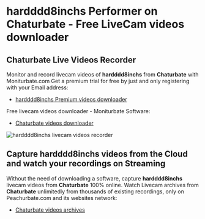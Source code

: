 # hardddd8inchs Performer on Chaturbate - Free LiveCam videos downloader

## Chaturbate Live Videos Recorder

Monitor and record livecam videos of **hardddd8inchs** from **Chaturbate** with Moniturbate.com
Get a premium trial for free by just and only registering with your Email address:
* [hardddd8inchs Premium videos downloader](https://moniturbate.com/request-demo-licence-key.html)

Free livecam videos downloader - Moniturbate Software:
* [Chaturbate videos downloader](https://moniturbate.com/moniturbate-download-software.html)

![hardddd8inchs livecam videos recorder](https://peachurnet.com/templates/moniturbate-software.png)


## Capture hardddd8inchs videos from the Cloud and watch your recordings on Streaming

Without the need of downloading a software, capture **hardddd8inchs** livecam videos from **Chaturbate** 100% online.
Watch Livecam archives from **Chaturbate** unlimitedly from thousands of existing recordings, only on Peachurbate.com and its websites network:
* [Chaturbate videos archives](https://peachurnet.com/)
